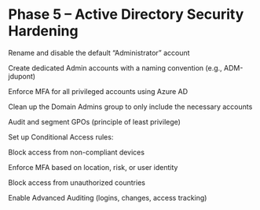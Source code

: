 # Phase 5 – Active Directory Security Hardening
Rename and disable the default “Administrator” account

Create dedicated Admin accounts with a naming convention (e.g., ADM-jdupont)

Enforce MFA for all privileged accounts using Azure AD

Clean up the Domain Admins group to only include the necessary accounts

Audit and segment GPOs (principle of least privilege)

Set up Conditional Access rules:

Block access from non-compliant devices

Enforce MFA based on location, risk, or user identity

Block access from unauthorized countries

Enable Advanced Auditing (logins, changes, access tracking)

